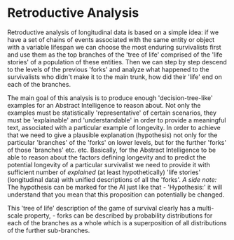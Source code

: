 # Retroductive Analysis
Retroductive analysis of longitudinal data is based on a simple idea:
if we have a set of chains of events associated with the same entity
or object with a variable lifespan we can choose the most enduring survivalists
first and use them as the top branches of the 'tree of life' comprised
of the 'life stories' of a population of these entities. Then we
can step by step descend to the levels of the previous 'forks' and analyze what
happened to the survivalists who didn't make it to the main trunk, how
did their 'life' end on each of the branches.

The main goal of this analysis is to produce enough 'decision-tree-like'
examples for an Abstract Intelligence to reason about. Not only the
examples must be statistically 'representative' of certain scenarios,
they must be 'explainable' and 'understandable' in order to provide a
meaningful text, associated with a particular example of longevity. In order to
achieve that we need to give a plausible explanation (hypothesis) not
only for the particular 'branches' of the 'forks' on lower levels, but
for the further 'forks' of those 'branches' etc. etc. Basically, 
for the Abstract Intelligence to be able to reason about the factors
defining longevity and to predict the potential longevity of a particular
survivalist we need to provide it with sufficient number of _explained_ (at least hypothetically)
'life stories' (longitudinal data) with unified descriptions of all the 'forks'.
_A side note:_ The hypothesis can be marked for the AI just like that - 'Hypothesis:'
it will understand that you mean that this proposition can potentially be changed.

This 'tree of life' description of the game of survival clearly has a multi-scale
property, - forks can be described by probability distributions for each
of the branches as a whole which is a superposition of all distributions of
the further sub-branches.
